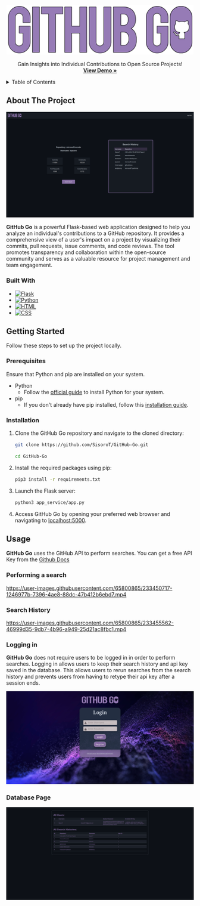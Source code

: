 <!-- PROJECT LOGO -->
<div align="center">
  <a href="https://github.com/SisoroT/GitHub-Go">
    <img src="images/GitHubGoLogo.png" alt="Logo" width="600px">
  </a>

  <p align="center">
    Gain Insights into Individual Contributions to Open Source Projects!
    <br />
    <a href="https://github.com/SisoroT/GitHub-Go"><strong>View Demo »</strong></a>
  </p>
</div>

<!-- TABLE OF CONTENTS -->
<details>
  <summary>Table of Contents</summary>
  <ol>
    <li>
      <a href="#about-the-project">About The Project</a>
      <ul>
        <li><a href="#built-with">Built With</a></li>
      </ul>
    </li>
    <li>
      <a href="#getting-started">Getting Started</a>
      <ul>
        <li><a href="#prerequisites">Prerequisites</a></li>
        <li><a href="#installation">Installation</a></li>
      </ul>
    </li>
    <li><a href="#usage">Usage</a></li>
    <li><a href="#roadmap">Roadmap</a></li>
    <li><a href="#contributing">Contributing</a></li>
    <li><a href="#license">License</a></li>
    <li><a href="#contact">Contact</a></li>
    <li><a href="#acknowledgments">Acknowledgments</a></li>
  </ol>
</details>

<!-- ABOUT THE PROJECT -->

## About The Project

<p align="center">
  <img src="images/search-results.png"/>
</p>

**GitHub Go** is a powerful Flask-based web application designed to help you analyze an individual's contributions to a GitHub repository. It provides a comprehensive view of a user's impact on a project by visualizing their commits, pull requests, issue comments, and code reviews. The tool promotes transparency and collaboration within the open-source community and serves as a valuable resource for project management and team engagement.

### Built With

-   [![Flask][Flask-logo]][Flask-url]
-   [![Python][Python-logo]][Python-url]
-   [![HTML][HTML-logo]][HTML-url]
-   [![CSS][CSS-logo]][CSS-url]

<!-- GETTING STARTED -->

## Getting Started

Follow these steps to set up the project locally.

### Prerequisites

Ensure that Python and pip are installed on your system.

-   Python
    -   Follow the [official guide](https://www.python.org/downloads/) to install Python for your system.
-   pip
    -   If you don't already have pip installed, follow this [installation guide](https://pip.pypa.io/en/stable/installation/).

### Installation

1. Clone the GitHub Go repository and navigate to the cloned directory:
    ```sh
    git clone https://github.com/SisoroT/GitHub-Go.git
    ```
    ```sh
    cd GitHub-Go
    ```
2. Install the required packages using pip:
    ```sh
    pip3 install -r requirements.txt
    ```
3. Launch the Flask server:
    ```sh
    python3 app_service/app.py
    ```
4. Access GitHub Go by opening your preferred web browser and navigating to [localhost:5000](http://localhost:5000).

<!-- USAGE EXAMPLES -->

## Usage

**GitHub Go** uses the GitHub API to perform searches. You can get a free API Key from the [Github Docs](https://docs.github.com/en/authentication/keeping-your-account-and-data-secure/creating-a-personal-access-token)

### Performing a search

https://user-images.githubusercontent.com/65800865/233450717-1246977b-7396-4ae8-88dc-47b412b6ebd7.mp4

### Search History

https://user-images.githubusercontent.com/65800865/233455562-46999d35-9db7-4b96-a949-25d21ac8fbc1.mp4

### Logging in

**GitHub Go** does not require users to be logged in in order to perform searches.
Logging in allows users to keep their search history and api key saved in the database.
This allows users to rerun searches from the search history and prevents users from having to retype their api key after a session ends.

<p align="center">
  <img src="images/login.png"/>
</p>

### Database Page

<p align="center">
  <img src="images/db.png"/>
</p>

<!-- MARKDOWN LINKS & IMAGES -->
<!-- https://www.markdownguide.org/basic-syntax/#reference-style-links -->

[Flask-url]: https://flask.palletsprojects.com/
[Flask-logo]: https://img.shields.io/badge/Flask-000000?style=for-the-badge&logo=flask&logoColor=white
[Python-url]: https://www.python.org/
[Python-logo]: https://img.shields.io/badge/Python-FFD43B?style=for-the-badge&logo=python&logoColor=blue
[HTML-url]: https://developer.mozilla.org/en-US/docs/Web/HTML
[HTML-logo]: https://img.shields.io/badge/HTML5-E34F26?style=for-the-badge&logo=html5&logoColor=white
[CSS-url]: https://developer.mozilla.org/en-US/docs/Web/CSS
[CSS-logo]: https://img.shields.io/badge/CSS3-1572B6?style=for-the-badge&logo=css3&logoColor=white
